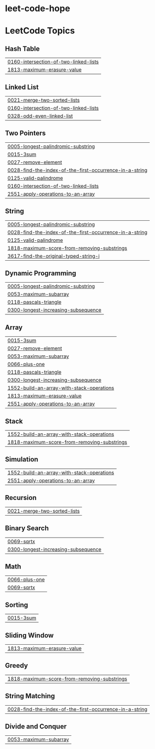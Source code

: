 # leet-code-hope
<!---LeetCode Topics Start-->
# LeetCode Topics
## Hash Table
|  |
| ------- |
| [0160-intersection-of-two-linked-lists](https://github.com/AATHEESH007/leet-code-hope/tree/master/0160-intersection-of-two-linked-lists) |
| [1813-maximum-erasure-value](https://github.com/AATHEESH007/leet-code-hope/tree/master/1813-maximum-erasure-value) |
## Linked List
|  |
| ------- |
| [0021-merge-two-sorted-lists](https://github.com/AATHEESH007/leet-code-hope/tree/master/0021-merge-two-sorted-lists) |
| [0160-intersection-of-two-linked-lists](https://github.com/AATHEESH007/leet-code-hope/tree/master/0160-intersection-of-two-linked-lists) |
| [0328-odd-even-linked-list](https://github.com/AATHEESH007/leet-code-hope/tree/master/0328-odd-even-linked-list) |
## Two Pointers
|  |
| ------- |
| [0005-longest-palindromic-substring](https://github.com/AATHEESH007/leet-code-hope/tree/master/0005-longest-palindromic-substring) |
| [0015-3sum](https://github.com/AATHEESH007/leet-code-hope/tree/master/0015-3sum) |
| [0027-remove-element](https://github.com/AATHEESH007/leet-code-hope/tree/master/0027-remove-element) |
| [0028-find-the-index-of-the-first-occurrence-in-a-string](https://github.com/AATHEESH007/leet-code-hope/tree/master/0028-find-the-index-of-the-first-occurrence-in-a-string) |
| [0125-valid-palindrome](https://github.com/AATHEESH007/leet-code-hope/tree/master/0125-valid-palindrome) |
| [0160-intersection-of-two-linked-lists](https://github.com/AATHEESH007/leet-code-hope/tree/master/0160-intersection-of-two-linked-lists) |
| [2551-apply-operations-to-an-array](https://github.com/AATHEESH007/leet-code-hope/tree/master/2551-apply-operations-to-an-array) |
## String
|  |
| ------- |
| [0005-longest-palindromic-substring](https://github.com/AATHEESH007/leet-code-hope/tree/master/0005-longest-palindromic-substring) |
| [0028-find-the-index-of-the-first-occurrence-in-a-string](https://github.com/AATHEESH007/leet-code-hope/tree/master/0028-find-the-index-of-the-first-occurrence-in-a-string) |
| [0125-valid-palindrome](https://github.com/AATHEESH007/leet-code-hope/tree/master/0125-valid-palindrome) |
| [1818-maximum-score-from-removing-substrings](https://github.com/AATHEESH007/leet-code-hope/tree/master/1818-maximum-score-from-removing-substrings) |
| [3617-find-the-original-typed-string-i](https://github.com/AATHEESH007/leet-code-hope/tree/master/3617-find-the-original-typed-string-i) |
## Dynamic Programming
|  |
| ------- |
| [0005-longest-palindromic-substring](https://github.com/AATHEESH007/leet-code-hope/tree/master/0005-longest-palindromic-substring) |
| [0053-maximum-subarray](https://github.com/AATHEESH007/leet-code-hope/tree/master/0053-maximum-subarray) |
| [0118-pascals-triangle](https://github.com/AATHEESH007/leet-code-hope/tree/master/0118-pascals-triangle) |
| [0300-longest-increasing-subsequence](https://github.com/AATHEESH007/leet-code-hope/tree/master/0300-longest-increasing-subsequence) |
## Array
|  |
| ------- |
| [0015-3sum](https://github.com/AATHEESH007/leet-code-hope/tree/master/0015-3sum) |
| [0027-remove-element](https://github.com/AATHEESH007/leet-code-hope/tree/master/0027-remove-element) |
| [0053-maximum-subarray](https://github.com/AATHEESH007/leet-code-hope/tree/master/0053-maximum-subarray) |
| [0066-plus-one](https://github.com/AATHEESH007/leet-code-hope/tree/master/0066-plus-one) |
| [0118-pascals-triangle](https://github.com/AATHEESH007/leet-code-hope/tree/master/0118-pascals-triangle) |
| [0300-longest-increasing-subsequence](https://github.com/AATHEESH007/leet-code-hope/tree/master/0300-longest-increasing-subsequence) |
| [1552-build-an-array-with-stack-operations](https://github.com/AATHEESH007/leet-code-hope/tree/master/1552-build-an-array-with-stack-operations) |
| [1813-maximum-erasure-value](https://github.com/AATHEESH007/leet-code-hope/tree/master/1813-maximum-erasure-value) |
| [2551-apply-operations-to-an-array](https://github.com/AATHEESH007/leet-code-hope/tree/master/2551-apply-operations-to-an-array) |
## Stack
|  |
| ------- |
| [1552-build-an-array-with-stack-operations](https://github.com/AATHEESH007/leet-code-hope/tree/master/1552-build-an-array-with-stack-operations) |
| [1818-maximum-score-from-removing-substrings](https://github.com/AATHEESH007/leet-code-hope/tree/master/1818-maximum-score-from-removing-substrings) |
## Simulation
|  |
| ------- |
| [1552-build-an-array-with-stack-operations](https://github.com/AATHEESH007/leet-code-hope/tree/master/1552-build-an-array-with-stack-operations) |
| [2551-apply-operations-to-an-array](https://github.com/AATHEESH007/leet-code-hope/tree/master/2551-apply-operations-to-an-array) |
## Recursion
|  |
| ------- |
| [0021-merge-two-sorted-lists](https://github.com/AATHEESH007/leet-code-hope/tree/master/0021-merge-two-sorted-lists) |
## Binary Search
|  |
| ------- |
| [0069-sqrtx](https://github.com/AATHEESH007/leet-code-hope/tree/master/0069-sqrtx) |
| [0300-longest-increasing-subsequence](https://github.com/AATHEESH007/leet-code-hope/tree/master/0300-longest-increasing-subsequence) |
## Math
|  |
| ------- |
| [0066-plus-one](https://github.com/AATHEESH007/leet-code-hope/tree/master/0066-plus-one) |
| [0069-sqrtx](https://github.com/AATHEESH007/leet-code-hope/tree/master/0069-sqrtx) |
## Sorting
|  |
| ------- |
| [0015-3sum](https://github.com/AATHEESH007/leet-code-hope/tree/master/0015-3sum) |
## Sliding Window
|  |
| ------- |
| [1813-maximum-erasure-value](https://github.com/AATHEESH007/leet-code-hope/tree/master/1813-maximum-erasure-value) |
## Greedy
|  |
| ------- |
| [1818-maximum-score-from-removing-substrings](https://github.com/AATHEESH007/leet-code-hope/tree/master/1818-maximum-score-from-removing-substrings) |
## String Matching
|  |
| ------- |
| [0028-find-the-index-of-the-first-occurrence-in-a-string](https://github.com/AATHEESH007/leet-code-hope/tree/master/0028-find-the-index-of-the-first-occurrence-in-a-string) |
## Divide and Conquer
|  |
| ------- |
| [0053-maximum-subarray](https://github.com/AATHEESH007/leet-code-hope/tree/master/0053-maximum-subarray) |
<!---LeetCode Topics End-->
